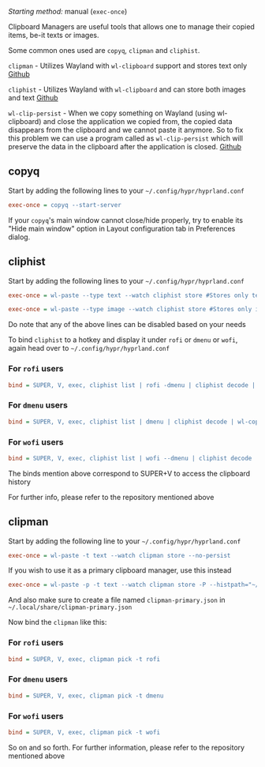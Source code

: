 _Starting method:_ manual (`exec-once`)

Clipboard Managers are useful tools that allows one to manage their copied items, be-it texts or images.

Some common ones used are `copyq`, `clipman` and `cliphist`.

`clipman` - Utilizes Wayland  with `wl-clipboard` support and stores text only [Github](https://github.com/yory8/clipman)

`cliphist` - Utilizes Wayland with `wl-clipboard` and can store both images and text [Github](https://github.com/sentriz/cliphist) 

`wl-clip-persist` - When we copy something on Wayland (using wl-clipboard) and close the application we copied from, the copied data disappears from the clipboard and we cannot paste it anymore. So to fix this problem we can use a program called as `wl-clip-persist` which will preserve the data in the clipboard after the application is closed. [Github](https://github.com/Linus789/wl-clip-persist)

## copyq

Start by adding the following lines to your `~/.config/hypr/hyprland.conf`

```ini
exec-once = copyq --start-server
```
If your `copyq`'s main window cannot close/hide properly, try to enable its "Hide main window" option in Layout configuration tab in Preferences dialog.

## cliphist

Start by adding the following lines to your `~/.config/hypr/hyprland.conf`

```ini
exec-once = wl-paste --type text --watch cliphist store #Stores only text data

exec-once = wl-paste --type image --watch cliphist store #Stores only image data
```
Do note that any of the above lines can be disabled based on your needs

To bind `cliphist` to a hotkey and display it under `rofi` or `dmenu` or `wofi`, again head over to `~/.config/hypr/hyprland.conf`

### For `rofi` users
```ini
bind = SUPER, V, exec, cliphist list | rofi -dmenu | cliphist decode | wl-copy
```

### For `dmenu` users
```ini
bind = SUPER, V, exec, cliphist list | dmenu | cliphist decode | wl-copy
```

### For `wofi` users
```ini
bind = SUPER, V, exec, cliphist list | wofi --dmenu | cliphist decode | wl-copy
```
The binds mention above correspond to SUPER+V to access the clipboard history

For further info, please refer to the repository mentioned above

## clipman  

Start by adding the following line to your `~/.config/hypr/hyprland.conf`

```ini
exec-once = wl-paste -t text --watch clipman store --no-persist
```
If you wish to use it as a primary clipboard manager, use this instead

```ini
exec-once = wl-paste -p -t text --watch clipman store -P --histpath="~/.local/share/clipman-primary.json"
```
And also make sure to create a file named `clipman-primary.json` in `~/.local/share/clipman-primary.json`

Now bind the `clipman` like this:

### For `rofi` users
```ini
bind = SUPER, V, exec, clipman pick -t rofi
```

### For `dmenu` users
```ini
bind = SUPER, V, exec, clipman pick -t dmenu
```

### For `wofi` users
```ini
bind = SUPER, V, exec, clipman pick -t wofi
```
So on and so forth. For further information, please refer to the repository mentioned above




